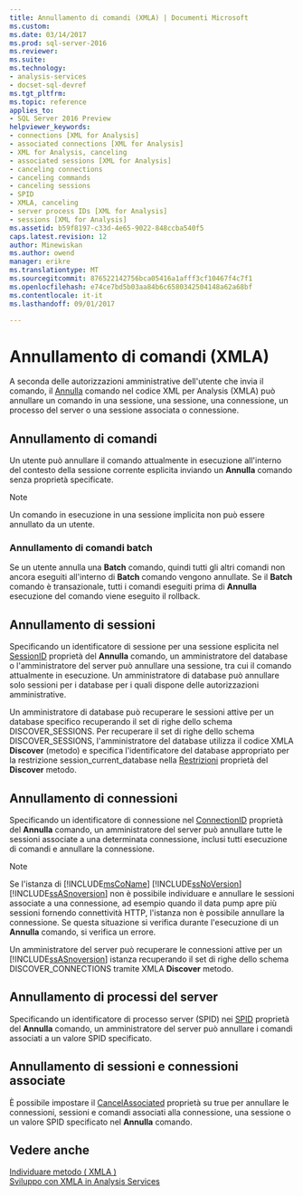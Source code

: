 ```yaml
---
title: Annullamento di comandi (XMLA) | Documenti Microsoft
ms.custom: 
ms.date: 03/14/2017
ms.prod: sql-server-2016
ms.reviewer: 
ms.suite: 
ms.technology:
- analysis-services
- docset-sql-devref
ms.tgt_pltfrm: 
ms.topic: reference
applies_to:
- SQL Server 2016 Preview
helpviewer_keywords:
- connections [XML for Analysis]
- associated connections [XML for Analysis]
- XML for Analysis, canceling
- associated sessions [XML for Analysis]
- canceling connections
- canceling commands
- canceling sessions
- SPID
- XMLA, canceling
- server process IDs [XML for Analysis]
- sessions [XML for Analysis]
ms.assetid: b59f8197-c33d-4e65-9022-848ccba540f5
caps.latest.revision: 12
author: Minewiskan
ms.author: owend
manager: erikre
ms.translationtype: MT
ms.sourcegitcommit: 876522142756bca05416a1afff3cf10467f4c7f1
ms.openlocfilehash: e74ce7bd5b03aa84b6c6580342504148a62a68bf
ms.contentlocale: it-it
ms.lasthandoff: 09/01/2017

---
```

# <a name="canceling-commands-xmla"></a>Annullamento di comandi (XMLA)
  A seconda delle autorizzazioni amministrative dell'utente che invia il comando, il [Annulla](../../analysis-services/xmla/xml-elements-commands/cancel-element-xmla.md) comando nel codice XML per Analysis (XMLA) può annullare un comando in una sessione, una sessione, una connessione, un processo del server o una sessione associata o connessione.  
  
## <a name="canceling-commands"></a>Annullamento di comandi  
 Un utente può annullare il comando attualmente in esecuzione all'interno del contesto della sessione corrente esplicita inviando un **Annulla** comando senza proprietà specificate.  
  
> [!NOTE]  
>  Un comando in esecuzione in una sessione implicita non può essere annullato da un utente.  
  
### <a name="canceling-batch-commands"></a>Annullamento di comandi batch  
 Se un utente annulla una **Batch** comando, quindi tutti gli altri comandi non ancora eseguiti all'interno di **Batch** comando vengono annullate. Se il **Batch** comando è transazionale, tutti i comandi eseguiti prima di **Annulla** esecuzione del comando viene eseguito il rollback.  
  
## <a name="canceling-sessions"></a>Annullamento di sessioni  
 Specificando un identificatore di sessione per una sessione esplicita nel [SessionID](../../analysis-services/xmla/xml-elements-properties/sessionid-element-xmla.md) proprietà del **Annulla** comando, un amministratore del database o l'amministratore del server può annullare una sessione, tra cui il comando attualmente in esecuzione. Un amministratore di database può annullare solo sessioni per i database per i quali dispone delle autorizzazioni amministrative.  
  
 Un amministratore di database può recuperare le sessioni attive per un database specifico recuperando il set di righe dello schema DISCOVER_SESSIONS. Per recuperare il set di righe dello schema DISCOVER_SESSIONS, l'amministratore del database utilizza il codice XMLA **Discover** (metodo) e specifica l'identificatore del database appropriato per la restrizione session_current_database nella [Restrizioni](../../analysis-services/xmla/xml-elements-properties/restrictions-element-xmla.md) proprietà del **Discover** metodo.  
  
## <a name="canceling-connections"></a>Annullamento di connessioni  
 Specificando un identificatore di connessione nel [ConnectionID](../../analysis-services/xmla/xml-elements-properties/connectionid-element-xmla.md) proprietà del **Annulla** comando, un amministratore del server può annullare tutte le sessioni associate a una determinata connessione, inclusi tutti esecuzione di comandi e annullare la connessione.  
  
> [!NOTE]  
>  Se l'istanza di [!INCLUDE[msCoName](../../includes/msconame-md.md)] [!INCLUDE[ssNoVersion](../../includes/ssnoversion-md.md)] [!INCLUDE[ssASnoversion](../../includes/ssasnoversion-md.md)] non è possibile individuare e annullare le sessioni associate a una connessione, ad esempio quando il data pump apre più sessioni fornendo connettività HTTP, l'istanza non è possibile annullare la connessione. Se questa situazione si verifica durante l'esecuzione di un **Annulla** comando, si verifica un errore.  
  
 Un amministratore del server può recuperare le connessioni attive per un [!INCLUDE[ssASnoversion](../../includes/ssasnoversion-md.md)] istanza recuperando il set di righe dello schema DISCOVER_CONNECTIONS tramite XMLA **Discover** metodo.  
  
## <a name="canceling-server-processes"></a>Annullamento di processi del server  
 Specificando un identificatore di processo server (SPID) nei [SPID](../../analysis-services/xmla/xml-elements-properties/spid-element-xmla.md) proprietà del **Annulla** comando, un amministratore del server può annullare i comandi associati a un valore SPID specificato.  
  
## <a name="canceling-associated-sessions-and-connections"></a>Annullamento di sessioni e connessioni associate  
 È possibile impostare il [CancelAssociated](../../analysis-services/xmla/xml-elements-properties/cancelassociated-element-xmla.md) proprietà su true per annullare le connessioni, sessioni e comandi associati alla connessione, una sessione o un valore SPID specificato nel **Annulla** comando.  
  
## <a name="see-also"></a>Vedere anche  
 [Individuare metodo &#40; XMLA &#41;](../../analysis-services/xmla/xml-elements-methods-discover.md)   
 [Sviluppo con XMLA in Analysis Services](../../analysis-services/multidimensional-models-scripting-language-assl-xmla/developing-with-xmla-in-analysis-services.md)  
  
  
